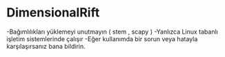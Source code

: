 # DimensionalRift
-Bağımlılıkları yüklemeyi unutmayın ( stem , scapy )
-Yanlızca Linux tabanlı işletim sistemlerinde çalışır
-Eğer kullanımda bir sorun veya hatayla karşılaşırsanız bana bildirin.


